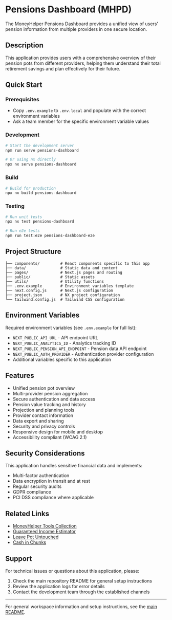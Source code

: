 # Pensions Dashboard (MHPD)

The MoneyHelper Pensions Dashboard provides a unified view of users' pension information from multiple providers in one secure location.

## Description

This application provides users with a comprehensive overview of their pension pots from different providers, helping them understand their total retirement savings and plan effectively for their future.

## Quick Start

### Prerequisites

- Copy `.env.example` to `.env.local` and populate with the correct environment variables
- Ask a team member for the specific environment variable values

### Development

```bash
# Start the development server
npm run serve pensions-dashboard

# Or using nx directly
npx nx serve pensions-dashboard
```

### Build

```bash
# Build for production
npx nx build pensions-dashboard
```

### Testing

```bash
# Run unit tests
npx nx test pensions-dashboard

# Run e2e tests
npm run test:e2e pensions-dashboard-e2e
```

## Project Structure

```
├── components/         # React components specific to this app
├── data/               # Static data and content
├── pages/              # Next.js pages and routing
├── public/             # Static assets
├── utils/              # Utility functions
├── .env.example        # Environment variables template
├── next.config.js      # Next.js configuration
├── project.json        # NX project configuration
└── tailwind.config.js  # Tailwind CSS configuration
```

## Environment Variables

Required environment variables (see `.env.example` for full list):

- `NEXT_PUBLIC_API_URL` - API endpoint URL
- `NEXT_PUBLIC_ANALYTICS_ID` - Analytics tracking ID
- `NEXT_PUBLIC_PENSION_API_ENDPOINT` - Pension data API endpoint
- `NEXT_PUBLIC_AUTH_PROVIDER` - Authentication provider configuration
- Additional variables specific to this application

## Features

- Unified pension pot overview
- Multi-provider pension aggregation
- Secure authentication and data access
- Pension value tracking and history
- Projection and planning tools
- Provider contact information
- Data export and sharing
- Security and privacy controls
- Responsive design for mobile and desktop
- Accessibility compliant (WCAG 2.1)

## Security Considerations

This application handles sensitive financial data and implements:

- Multi-factor authentication
- Data encryption in transit and at rest
- Regular security audits
- GDPR compliance
- PCI DSS compliance where applicable

## Related Links

- [MoneyHelper Tools Collection](../moneyhelper-tools/)
- [Guaranteed Income Estimator](../guaranteed-income-estimator/)
- [Leave Pot Untouched](../leave-pot-untouched/)
- [Cash in Chunks](../cash-in-chunks/)

## Support

For technical issues or questions about this application, please:

1. Check the main repository README for general setup instructions
2. Review the application logs for error details
3. Contact the development team through the established channels

---

For general workspace information and setup instructions, see the [main README](../../README.md).
